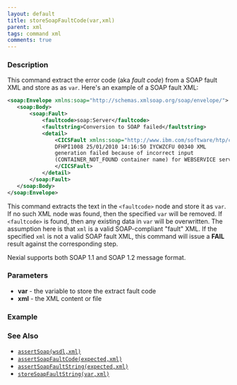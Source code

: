 ```yaml
---
layout: default
title: storeSoapFaultCode(var,xml)
parent: xml
tags: command xml
comments: true
---
```



### Description
This command extract the error code (aka _fault code_) from a SOAP fault XML and store as as `var`. Here's an 
example of a SOAP fault XML:

```xml
<soap:Envelope xmlns:soap="http://schemas.xmlsoap.org/soap/envelope/">
   <soap:Body>
       <soap:Fault>
           <faultcode>soap:Server</faultcode>
           <faultstring>Conversion to SOAP failed</faultstring>
           <detail>
               <CICSFault xmlns:soap="http://www.ibm.com/software/htp/cics/WSFault">
               DFHPI1008 25/01/2010 14:16:50 IYCWZCFU 00340 XML
               generation failed because of incorrect input 
               (CONTAINER_NOT_FOUND container name) for WEBSERVICE servicename. 
               </CICSFault> 
           </detail> 
       </soap:Fault>
   </soap:Body>  
</soap:Envelope>
```

This command extracts the text in the `<faultcode>` node and store it as `var`. If no such XML node was found, then 
the specified `var` will be removed. If `<faultcode>` is found, then any existing data in `var` will be overwritten.
The assumption here is that `xml` is a valid SOAP-compliant "fault" XML. If the specified `xml` is not a valid SOAP 
fault XML, this command will issue a **FAIL** result against the corresponding step.  

Nexial supports both SOAP 1.1 and SOAP 1.2 message format.


### Parameters
- **var** - the variable to store the extract fault code
- **xml** - the XML content or file


### Example


### See Also
- [`assertSoap(wsdl,xml)`](assertSoap(wsdl,xml))
- [`assertSoapFaultCode(expected,xml)`](assertSoapFaultCode(expected,xml))
- [`assertSoapFaultString(expected,xml)`](assertSoapFaultString(expected,xml))
- [`storeSoapFaultString(var,xml)`](storeSoapFaultString(var,xml))

